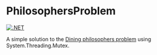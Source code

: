 # PhilosophersProblem

[![.NET](https://github.com/niko-la-petrovic/PhilosophersProblem/actions/workflows/dotnet.yml/badge.svg?branch=master)](https://github.com/niko-la-petrovic/PhilosophersProblem/actions/workflows/dotnet.yml)

A simple solution to the [Dining philosophers problem](https://en.wikipedia.org/wiki/Dining_philosophers_problem) using System.Threading.Mutex.